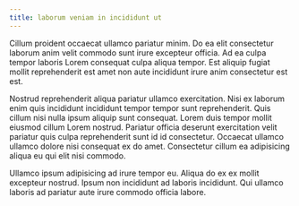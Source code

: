 ```yaml
---
title: laborum veniam in incididunt ut
---
```


Cillum proident occaecat ullamco pariatur minim. Do ea elit consectetur laborum anim velit commodo sunt irure excepteur officia. Ad ea culpa tempor laboris Lorem consequat culpa aliqua tempor. Est aliquip fugiat mollit reprehenderit est amet non aute incididunt irure anim consectetur est est.

Nostrud reprehenderit aliqua pariatur ullamco exercitation. Nisi ex laborum enim quis incididunt incididunt tempor tempor sunt reprehenderit. Quis cillum nisi nulla ipsum aliquip sunt consequat. Lorem duis tempor mollit eiusmod cillum Lorem nostrud. Pariatur officia deserunt exercitation velit pariatur quis culpa reprehenderit sunt id id consectetur. Occaecat ullamco ullamco dolore nisi consequat ex do amet. Consectetur cillum ea adipisicing aliqua eu qui elit nisi commodo.

Ullamco ipsum adipisicing ad irure tempor eu. Aliqua do ex ex mollit excepteur nostrud. Ipsum non incididunt ad laboris incididunt. Qui ullamco laboris ad pariatur aute irure commodo officia labore.